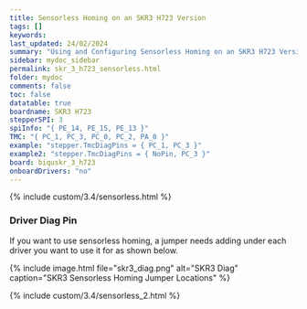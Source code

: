 ```yaml
---
title: Sensorless Homing on an SKR3 H723 Version
tags: []
keywords: 
last_updated: 24/02/2024
summary: "Using and Configuring Sensorless Homing on an SKR3 H723 Version"
sidebar: mydoc_sidebar
permalink: skr_3_h723_sensorless.html
folder: mydoc
comments: false
toc: false
datatable: true
boardname: SKR3 H723
stepperSPI: 3
spiInfo: "{ PE_14, PE_15, PE_13 }"
TMC: "{ PC_1, PC_3, PC_0, PC_2, PA_0 }"
example: "stepper.TmcDiagPins = { PC_1, PC_3 }"
example2: "stepper.TmcDiagPins = { NoPin, PC_3 }"
board: biquskr_3_h723
onboardDrivers: "no"
---
```


{% include custom/3.4/sensorless.html %}

### Driver Diag Pin

If you want to use sensorless homing, a jumper needs adding under each driver you want to use it for as shown below.

{% include image.html file="skr3_diag.png" alt="SKR3 Diag" caption="SKR3 Sensorless Homing Jumper Locations" %}

{% include custom/3.4/sensorless_2.html %}
